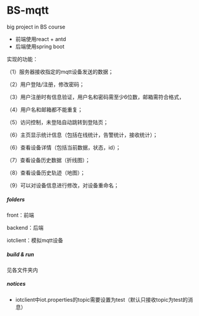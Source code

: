 # BS-mqtt
big project in BS course

+ 前端使用react + antd
+ 后端使用spring boot



实现的功能：

（1）服务器接收指定的mqtt设备发送的数据；

（2）用户登陆/注册，修改密码；

（3）用户注册时有信息验证，用户名和密码需至少6位数，邮箱需符合格式，

（4）用户名和邮箱都不能重复；

（5）访问控制，未登陆自动跳转到登陆页；

（6）主页显示统计信息（包括在线统计，告警统计，接收统计）；

（6）查看设备详情（包括当前数据，状态，id）；

（7）查看设备历史数据（折线图）；

（8）查看设备历史轨迹（地图）；

（9）可以对设备信息进行修改，对设备重命名；



##### folders

front：前端

backend：后端

iotclient：模拟mqtt设备



##### build & run

见各文件夹内



##### notices

+ iotclient中iot.properties的topic需要设置为test（默认只接收topic为test的消息）
